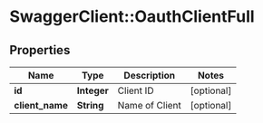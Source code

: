 # SwaggerClient::OauthClientFull

## Properties
Name | Type | Description | Notes
------------ | ------------- | ------------- | -------------
**id** | **Integer** | Client ID | [optional] 
**client_name** | **String** | Name of Client | [optional] 


